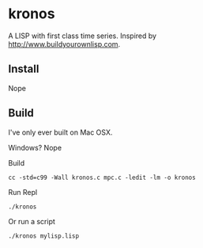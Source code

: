 # kronos

A LISP with first class time series. Inspired by http://www.buildyourownlisp.com.

## Install

Nope

## Build

I've only ever built on Mac OSX.  

Windows? Nope

Build

```
cc -std=c99 -Wall kronos.c mpc.c -ledit -lm -o kronos
```

Run Repl

```
./kronos
```

Or run a script

```
./kronos mylisp.lisp
```
